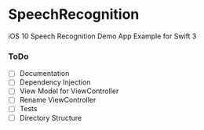 # SpeechRecognition

iOS 10 Speech Recognition Demo App Example for Swift 3

### ToDo

- [ ] Documentation
- [ ] Dependency Injection
- [ ] View Model for ViewController
- [ ] Rename ViewController
- [ ] Tests
- [ ] Directory Structure
